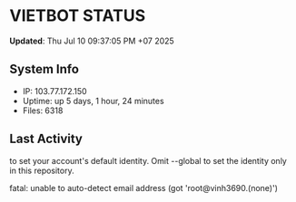 # VIETBOT STATUS
**Updated**: Thu Jul 10 09:37:05 PM +07 2025

## System Info
- IP: 103.77.172.150
- Uptime: up 5 days, 1 hour, 24 minutes
- Files: 6318

## Last Activity

to set your account's default identity.
Omit --global to set the identity only in this repository.

fatal: unable to auto-detect email address (got 'root@vinh3690.(none)')
